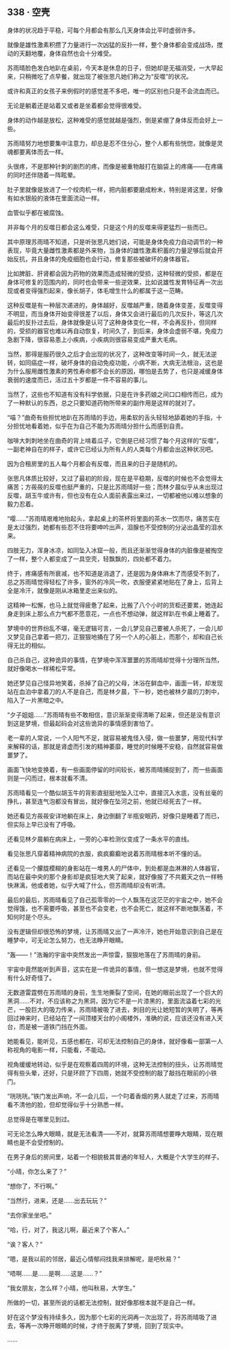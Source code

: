 ## 338 · 空壳

身体的状况趋于平稳，可每个月都会有那么几天身体会比平时虚弱许多。

就像是雄性激素积攒了力量进行一次凶猛的反扑一样，整个身体都会变成战场，搅动的天翻地覆，身体自然也会十分难受。

苏雨晴脸色发白地趴在桌前，今天本是休息的日子，但她却是无福消受，一大早起来，只稍微吃了点早餐，就出现了被张思凡她们称之为“反噬”的状况。

或许和真正的女孩子来例假时的感觉差不多吧，唯一的区别也只是不会流血而已。

无论是躺着还是站着又或者是坐着都会觉得很难受。

身体的动作越是放松，这种难受的感觉就越是强烈，倒是紧绷了身体反而会好上一些。

苏雨晴努力地想要集中注意力，却总是忍不住分心，整个人都有些恍惚，就像是灵魂都要离体而去一样。

头很疼，不是那种针刺的剧烈的疼，而像是被重物敲打在脑袋上的疼痛——在疼痛的同时还伴随着一阵眩晕。

肚子里就像是放进了一个绞肉机一样，把内脏都要磨成粉末，特别是肾这里，好像有如水银般的液体在里面流动一样。

血管似乎都在被腐蚀。

并非每个月的反噬日都会这么难受，只是这个月的反噬来得更猛烈一些而已。

其中原理苏雨晴不知道，只是听张思凡她们说，可能是身体免疫力自动调节的一种表现，毕竟大量雌性激素都是外来物，当身体的雄性激素积蓄的力量足够后就会开始反抗，并且身体的免疫细胞也会行动，修复那些被破坏的身体器官。

比如脾脏、肝肾都会因为药物的效果而造成轻微的受损，这种轻微的受损，都是在身体可修复的范围内的，同时也会带来一些逆效果，比如说雄性发育特征再一次出现或者变得强烈起来，像长胡子，体毛增生什么的都属于这一范畴。

这种反噬是有一种层次递进的，身体越好，反噬越严重，随着身体变差，反噬变得不明显，而当身体开始变得很差了以后，身体又会进行最后的几次反扑，等这几次最后的反扑过去后，身体就像是认可了这种身体变化一样，不会再反扑，但同样的，受损的器官也难以再自动恢复，时间久了，到后来，身体会虚弱不堪，免疫力急剧下降，很容易患上小疾病，小疾病则很容易变成严重大毛病。

当然，那得是服药很久之后才会出现的状况了，这种改变等时间一久，就无法逆转，如同癌症一样，破坏身体的自动免疫功能，小病不断，大病无法根治，这也是为什么服用雌性激素的男性寿命都不会长的原因，哪怕是去势了，也只是减缓身体衰弱的速度而已，活过五十岁都是一件不容易的事儿。

当然了，这些也不知道有没有科学依据，只是在许多药娘之间口口相传而已，成为了一种默认的东西，总之只要知道药物所带来的副作用是这样的就对了。

“喵？”曲奇有些担忧地趴在苏雨晴的手边，用柔软的舌头轻轻地舔着她的手指，十分担忧地看着她，似乎在为自己不能为苏雨晴分担什么而感到自责。

咖啡大刺刺地坐在曲奇的背上啃着瓜子，它倒是已经习惯了每个月这样的“反噬”，一副老神自在的样子，或许它已经认为所有人的人类每个月都会出这种状况吧。

因为合租房里的五人每个月都会有反噬，而且来的日子是随机的。

张思凡体质比较好，又过了最初的阶段，现在是平稳期，反噬的时候也不会觉得太痛苦；方莜莜的反噬也挺严重的，只是比苏雨晴好一些；而林夕晨似乎从未出现过反噬，胡玉牛或许有，但也没有在众人面前表露出来过，一切都被他以难以想象的毅力忍着。

“嘤……”苏雨晴艰难地抬起头，拿起桌上的茶杯将里面的茶水一饮而尽，痛苦实在是太过强烈，她都有些忍不住将要呻吟出声，泪腺也不受控制的分泌出晶莹的泪水来。

四肢无力，浑身冰凉，如同坠入冰窟一般，而且还渐渐觉得身体的内脏像是被掏空了一样，整个人都变成了一具空壳，轻飘飘的，四处都不着力。

终于，疼痛感有所衰减，也不知道是消退了，还是因为身体麻木了而感受不到了，总之苏雨晴觉得轻松了许多，窗外的冷风一吹，衣服便紧紧地贴在了身上，后背上全是冷汗，就像是刚从冰箱里走出来似的。

这精神一松懈，也马上就觉得疲惫了起来，比搬了八个小时的货柜还要累，她连起身走到床上那么点力气都不愿意花，一点也不想动弹，就这样趴在书桌上睡着了。

梦境中的世界纷乱不堪，毫无逻辑可言，一会儿梦见自己要被人杀死了，一会儿却又梦见自己拿着一把刀，正狠狠地捅在了另一个人的心脏上，而那个，却和自己长得无比的相似。

自己杀自己，这种诡异的事情，在梦境中浑浑噩噩的苏雨晴却觉得十分理所当然，就好像喝水一样稀松平常。

她还梦见自己怪异地笑着，杀掉了自己的父母，沐浴在鲜血中，画面一转，却发现站在血泊中拿着刀的人不是自己，而是林夕晨，下一秒，她也被林夕晨的刀刺中，陷入了一片黑暗之中。

“夕子姐姐……”苏雨晴有些不敢相信，意识渐渐变得清晰了起来，但还是没有意识到这是梦境，但最起码会对这些诡异的事情感到害怕了。

老一辈的人常说，一个人阳气不足，就容易被鬼怪入侵，做一些噩梦，用现代科学来解释的话，那就是肾虚而引发的精神萎靡，睡觉的时候睡不安稳，自然就容易做噩梦了。

画面飞快地变换着，有一些画面停留的时间较长，被苏雨晴捕捉到了，而一些画面则是一闪而过，根本就看不清。

苏雨晴看见一个酷似胡玉牛的背影直挺挺地坠入江中，直接沉入水底，没有丝毫的挣扎，甚至连气泡都没有冒出，就好像在坠河之前，他就已经死去了一样。

她还看见方莜莜安详地躺在床上，身边倒翻了半瓶安眠药，好像只是睡着了而已，但实际上早已没有了呼吸。

还看见林夕晨躺在病床上，一旁的心率检测仪变成了一条水平的直线。

看见张思凡穿着精神病院的衣服，疯疯癫癫地说着苏雨晴根本听不懂的话。

还看见一个朦胧模糊的身影站在一堆男人的尸体中，到处都是血淋淋的人体器官，而站在最中央的那个身影却是疯狂地大笑了起来，就好像报了不共戴天之仇一样畅快淋漓，他或者她，似乎大喊了什么，但苏雨晴却没有听清。

最后的最后，苏雨晴看见了自己孤零零的一个人飘荡在这茫茫的宇宙之中，她不会觉得饿，也不需要呼吸，甚至也不会变老，也不会死亡，就这样不断地飘荡着，不知何时是个尽头。

没有逻辑但却很恐怖的梦境，让苏雨晴又出了一声冷汗，她也开始意识到自己是在睡梦中，可无论怎么努力，也无法睁开眼睛。

“轰——！”浩瀚的宇宙中突然发出一声惊雷，狠狠地落在了苏雨晴的身前。

宇宙中竟然能听到声音，这实在是一件诡异的事情，但一想这是梦境，也就不觉得有什么好奇怪了。

无数道雷霆劈在苏雨晴的身前，生生地撕裂了空间，在她的眼前出现了一个巨大的黑洞……不对，不应该称之为黑洞，因为它不是一片漆黑的，里面流溢着七彩的光芒，一股巨大的吸力传来，苏雨晴被吸了进去，刺目的光让她短暂的失明了，等再回过神来时，已经站在了一间顶楼天台的小阁楼外，准确的说，应该还没有进入天台，而是被一道铁门挡在外面。

她能看见，能听见，五感也都在，可却无法控制自己的身体，就好像看一部第一人称视角的电影一样，只能看，不能动。

视角缓缓地转动，似乎是在观察着四周的环境，这种无法控制的扭头，让苏雨晴觉得有些头晕，还好，只是环顾了下四周，她就不受控制的敲了敲挡在眼前的小铁门。

“咣咣咣。”铁门发出声响，不一会儿后，一个叼着香烟的男人就走了过来，苏雨晴看不清他的脸，但却觉得似乎十分熟悉一样。

总觉得是在哪里见到过。

可无论怎么睁大眼睛，就是无法看清——不对，就算苏雨晴想要睁大眼睛，现在眼睛也是不会受控制的。

在男子身后的房间里，站着一个相貌极其普通的年轻人，大概是个大学生的样子。

“小晴，你怎么来了？”

“想你了，不行啊。”

“当然行，进来，还是……出去玩玩？”

“去你家坐坐吧。”

“哈，行，对了，我这儿啊，最近来了个客人。”

“诶？客人？”

“嗯，是我以前的邻居，最近心情郁闷找我来排解呢，是吧秋易？”

“唔啊……是……是啊……这是……？”

“我女朋友，怎么样？小晴，他叫秋易，大学生。”

所做的一切，甚至所说的话都无法控制，就好像那根本就不是自己一样。

好在这个梦没有持续多久，因为那个七彩的光洞再一次出现了，将苏雨晴吸了进去，等再一次睁开眼睛的时候，才终于脱离了梦境，回到了现实中。

……
